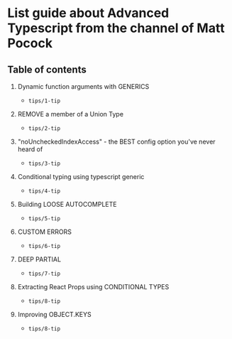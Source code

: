 # List guide about Advanced Typescript from the channel of Matt Pocock

## Table of contents

1. Dynamic function arguments with GENERICS

   - `tips/1-tip`

2. REMOVE a member of a Union Type

   - `tips/2-tip`

3. "noUncheckedIndexAccess" - the BEST config option you've never heard of

   - `tips/3-tip`

4. Conditional typing using typescript generic

   - `tips/4-tip`

5. Building LOOSE AUTOCOMPLETE

   - `tips/5-tip`

6. CUSTOM ERRORS

   - `tips/6-tip`

7. DEEP PARTIAL

   - `tips/7-tip`

8. Extracting React Props using CONDITIONAL TYPES

   - `tips/8-tip`

9. Improving OBJECT.KEYS

   - `tips/8-tip`
